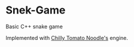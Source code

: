 # Snek-Game
Basic C++ snake game

Implemented with [Chilly Tomato Noodle's](https://wiki.planetchili.net/index.php/Main_Page) engine.

